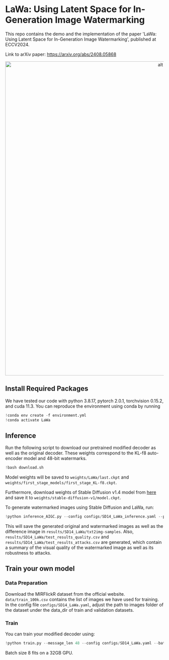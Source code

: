 # LaWa: Using Latent Space for In-Generation Image Watermarking
This repo contains the demo and the implementation of the paper 'LaWa: Using Latent Space for In-Generation Image Watermarking', published at ECCV2024.

Link to arXiv paper: https://arxiv.org/abs/2408.05868

<p align="center">
<center>
<img src="https://vbdai-notebooks.obs.cn-north-4.myhuaweicloud.com/lawa/framework.png" alt="alt text" width="1000">
</center>
</p> 

## Install Required Packages

We have tested our code with python 3.8.17, pytorch 2.0.1, torchvision 0.15.2, and cuda 11.3. You can reproduce the environment using conda by running


```python
!conda env create -f environment.yml
!conda activate LaWa
```

## Inference
Run the following script to download our pretrained modified decoder as well as the original decoder. These weights correspond to the KL-f8 auto-encoder model and 48-bit watermarks.



```python
!bash download.sh
```

Model weights will be saved to `weights/LaWa/last.ckpt` and `weights/first_stage_models/first_stage_KL-f8.ckpt`.  

Furthermore, download weights of Stable Diffusion v1.4 model from [here](https://huggingface.co/CompVis/stable-diffusion-v-1-4-original/resolve/main/sd-v1-4.ckpt) and save it to `weights/stable-diffusion-v1/model.ckpt`.

To generate watermarked images using Stable Diffusion and LaWa, run:


```python
!python inference_AIGC.py --config configs/SD14_LaWa_inference.yaml --prompt "A white plate of food on a dining table" --message_len 48 --message '110111001110110001000000011101000110011100110101' --outdir results/SD14_LaWa/txt2img-samples
```

This will save the generated original and watermarked images as well as the difference image in `results/SD14_LaWa/txt2img-samples`. Also, `results/SD14_LaWa/test_results_quality.csv` and `results/SD14_LaWa/test_results_attacks.csv` are generated, which contain a summary of the visual quality of the watermarked image as well as its robustness to attacks.

## Train your own model
### Data Preparation
Download the MIRFlickR dataset from the official website. `data/train_100k.csv` contains the list of images we have used for training. In the config file `configs/SD14_LaWa.yaml`, adjust the path to images folder of the dataset under the data_dir of train and validation datasets.
### Train
You can train your modified decoder using:


```python
!python train.py --message_len 48 --config configs/SD14_LaWa.yaml --batch_size 8 --max_epochs 40 --learning_rate 0.00006
```

Batch size 8 fits on a 32GB GPU.
